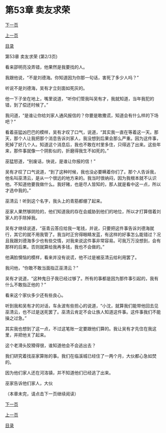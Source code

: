 <h1>第53章   卖友求荣</h1>
            <div><p><a href="./0158_%E7%AC%AC53%E7%AB%A0_%E5%8D%96%E5%8F%8B%E6%B1%82%E8%8D%A3.md">下一页</a></p><p><a href="./0156_%E7%AC%AC53%E7%AB%A0_%E5%8D%96%E5%8F%8B%E6%B1%82%E8%8D%A3.md">上一页</a></p><p><a href="../">目录</a></p></div>
            <div><p>第53章   卖友求荣 (第2/3页)</p><p>看来邵明亮没弄错，他果然是我要找的人。</p><p>我跟他说，“不是刘德海。你知道因为你那一句话，害死了多少人吗？”</p><p>听说不是刘德海，吴有才立刻面如死灰的。</p><p>他一下子坐在地上，嘴里说道，“听你们管我叫吴有才，我就知道，当年我犯的错，到了偿还时候了。”</p><p>我问道，“是谁让你给刘家人通风报信的？你要是敢撒谎，知道会有什么样的下场吧？”</p><p>看着巫猛凶巴巴的模样，吴有才叹了口气，说道，“其实我一直在等着这一天。那天，那个人让我把那个消息告诉刘家人，我没想到后果会那么严重。因为这件事，死掉了好几个人。知道这个消息后，我也不敢在村里多住，只得逃了出来。这些年来，那件事就像一个阴影似的，折磨得我生不如死的。”</p><p>巫猛怒道，“别废话，快说，是谁让你报的信！”</p><p>吴有才叹了口气说道，“到了这种时候，我也没必要瞒着你们了。那个人告诉我，他名叫巫清云，是从一个很远的地方来的。我当时很纳闷，因为我根本就不认识他。不知道他要我做什么。我好赌，也是尽人皆知的，那人就是看中这一点，所以才选中我的。”</p><p>巫清云！听到这个名字，我头上的青筋都绷了起来。</p><p>巫家人果然够阴险的，他们知道我的存在会威胁到他们的地位，所以才打算借着刘家人的手除掉我。</p><p>吴有才继续说道，“巫青云答应给我一笔钱，并说，只要把这件事告诉刘德海就行，其它的就不用我管了。我当时正穷得眼睛发蓝，有这样的好事怎么能错过？况且我跟刘德海多少也有些交情，对我来说这件事非常容易。可我万万没想到，会有那样的后果。否则就算给我再多钱，我也不会做的。”</p><p>他满脸懊恼的模样，看来并没有说谎，他不过是被巫清云给利用罢了。</p><p>我问他，“你敢不敢当面指正巫清云？”</p><p>吴有才说道，“这种鬼日子我已经过够了。所有的事都是因为那件事引起的，我有什么不敢指正他的？”</p><p>看来这个家伙多少还有些良心。</p><p>听到我和吴有才的对话，车永波有些担心的说道，“小沈，就算我们能带他回去见巫清云，也不过是送死罢了。巫清云肯定不会让族人知道这件事。这件事我们不能操之过急。”</p><p>其实我也想到了这一点，不过这笔账一定要跟他们算的。我让吴有才先住在我这里，并把他关了起来。</p><p>这个老滑头狡猾得很，谁知道他会不会逃出去？</p><p>我们研究着找巫家算账的事。我们在临溪城已经住了一两个月，大伙都心急如焚的。</p><p>因为他们家人还在河洛镇，并不知道他们已经逃了出来。</p><p>巫家告诉他们家人，大伙</p><p>（本章未完，请点击下一页继续阅读）</p></div>
            <div><p><a href="./0158_%E7%AC%AC53%E7%AB%A0_%E5%8D%96%E5%8F%8B%E6%B1%82%E8%8D%A3.md">下一页</a></p><p><a href="./0156_%E7%AC%AC53%E7%AB%A0_%E5%8D%96%E5%8F%8B%E6%B1%82%E8%8D%A3.md">上一页</a></p><p><a href="../">目录</a></p></div>
